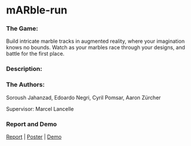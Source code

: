 # mARble-run

### The Game:
Build intricate marble tracks in augmented reality, where your imagination knows no bounds. Watch as your marbles race through your designs, and battle for the first place.

### Description:


### The Authors:
Soroush Jahanzad, Edoardo Negri, Cyril Pomsar, Aaron Zürcher

Supervisor: Marcel Lancelle


### Report and Demo
<a href="https://github.com/EdoardoNegri/mARble-run/blob/edo/README.md">Report</a> | <a href="https://github.com/EdoardoNegri/mARble-run/blob/edo/README.md">Poster</a> | <a href="https://github.com/EdoardoNegri/mARble-run/blob/edo/README.md">Demo</a>
